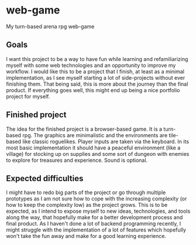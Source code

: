 # web-game
My turn-based arena rpg web-game

## Goals
I want this project to be a way to have fun while learning and refamiliarizing myself with some web technologies and an opportunity to improve my workflow.
I would like this to be a project that I finish, at least as a minimal implementation, as I see myself starting a lot of side-projects without ever finishing them. That being said, this is more about the journey than the final product.
If everything goes well, this might end up being a nice portfolio project for myself.

## Finished project
The idea for the finished project is a browser-based game.
It is a turn-based rpg. The graphics are minimalistic and the environments are tile-based like classic roguelikes.
Player inputs are taken via the keyboard.
In its most basic implementation it should have a peaceful environment (like a village) for stocking up on supplies and some sort of dungeon with enemies to explore for treasures and experience.
Sound is optional.

## Expected difficulties
I might have to redo big parts of the project or go through multiple prototypes as I am not sure how to cope with the increasing complexity (or how to keep the complexity low) as the project grows. This is to be expected, as I intend to expose myself to new ideas, technologies, and tools along the way, that hopefully make for a better development process and final product.
As I haven't done a lot of backend programming recently, I might struggle with the implementation of a lot of features which hopefully won't take the fun away and make for a good learning experience.